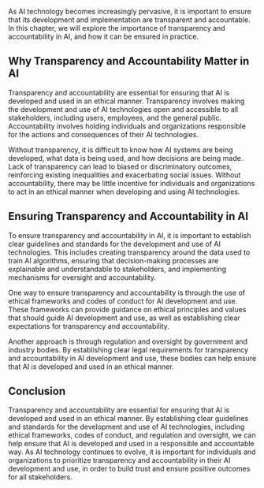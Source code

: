

As AI technology becomes increasingly pervasive, it is important to ensure that its development and implementation are transparent and accountable. In this chapter, we will explore the importance of transparency and accountability in AI, and how it can be ensured in practice.

Why Transparency and Accountability Matter in AI
------------------------------------------------

Transparency and accountability are essential for ensuring that AI is developed and used in an ethical manner. Transparency involves making the development and use of AI technologies open and accessible to all stakeholders, including users, employees, and the general public. Accountability involves holding individuals and organizations responsible for the actions and consequences of their AI technologies.

Without transparency, it is difficult to know how AI systems are being developed, what data is being used, and how decisions are being made. Lack of transparency can lead to biased or discriminatory outcomes, reinforcing existing inequalities and exacerbating social issues. Without accountability, there may be little incentive for individuals and organizations to act in an ethical manner when developing and using AI technologies.

Ensuring Transparency and Accountability in AI
----------------------------------------------

To ensure transparency and accountability in AI, it is important to establish clear guidelines and standards for the development and use of AI technologies. This includes creating transparency around the data used to train AI algorithms, ensuring that decision-making processes are explainable and understandable to stakeholders, and implementing mechanisms for oversight and accountability.

One way to ensure transparency and accountability is through the use of ethical frameworks and codes of conduct for AI development and use. These frameworks can provide guidance on ethical principles and values that should guide AI development and use, as well as establishing clear expectations for transparency and accountability.

Another approach is through regulation and oversight by government and industry bodies. By establishing clear legal requirements for transparency and accountability in AI development and use, these bodies can help ensure that AI is developed and used in an ethical manner.

Conclusion
----------

Transparency and accountability are essential for ensuring that AI is developed and used in an ethical manner. By establishing clear guidelines and standards for the development and use of AI technologies, including ethical frameworks, codes of conduct, and regulation and oversight, we can help ensure that AI is developed and used in a responsible and accountable way. As AI technology continues to evolve, it is important for individuals and organizations to prioritize transparency and accountability in their AI development and use, in order to build trust and ensure positive outcomes for all stakeholders.

